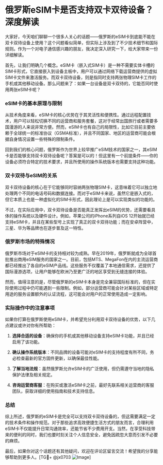 # 俄罗斯eSIM卡是否支持双卡双待设备？深度解读

大家好，今天咱们聊聊一个很多人关心的话题——俄罗斯的eSIM卡到底能不能在双卡双待设备上使用？这个问题看似简单，但实际上涉及到了不少技术细节和国际规则。作为一个对电子通信感兴趣的朋友，我决定深入研究一下，给大家带来一份详细解读。

首先，让我们明确几个概念。eSIM卡（嵌入式SIM卡）是一种不需要实体卡槽的SIM卡形式，它直接嵌入到设备主板中，用户可以通过网络下载运营商提供的虚拟SIM卡文件来激活服务。而双卡双待设备，则是指同时支持两张物理SIM卡工作的手机或其他移动设备。那么问题来了：如果一台设备是双卡双待的，它能否同时使用两张eSIM卡呢？

### eSIM卡的基本原理与限制

从技术角度来看，eSIM卡的核心优势在于其灵活性和便携性。通过远程配置技术，用户可以轻松切换不同的运营商和服务套餐，这对于经常出国旅行或者需要多国漫游的人来说非常方便。然而，eSIM卡也有自己的局限性，比如它目前主要依赖于全球统一的标准协议（GSMA标准），并且不同国家、地区的运营商可能会根据自身情况设置一些特殊的限制条件。

回到我们的核心问题，俄罗斯作为世界上较早推广eSIM技术的国家之一，其eSIM卡是否能够支持双卡双待设备呢？答案是可以的！但这里有一个前提条件——你的设备必须符合特定的技术要求，并且所使用的操作系统版本也需要支持这种功能。

### 双卡双待与eSIM的关系

双卡双待设备的核心在于它能够同时容纳两张物理SIM卡，这意味着它可以独立地处理两个不同的电话号码和数据连接。而对于eSIM卡来说，虽然它是嵌入式的，但它本质上也是一种虚拟化的SIM卡形式，因此理论上是可以实现类似的功能的。

不过，在实际应用中，双卡双待设备是否能真正发挥出eSIM的优势，还需要看具体的操作系统以及硬件设计。例如，苹果公司的iPhone系列自iOS 12开始就已经支持eSIM卡，并且在某些型号上实现了真正的双卡双待功能；而在安卓阵营中，三星、华为等品牌也在逐步普及这一特性。

### 俄罗斯市场的特殊情况

俄罗斯市场对于eSIM卡的支持相对较为成熟。早在2019年，俄罗斯就成为全球首批推出商用eSIM服务的国家之一。目前，包括MTS、MegaFon在内的主流运营商都已经推出了各自的eSIM产品线。这些服务不仅覆盖了本地通信需求，还提供了国际漫游选项，让用户能够在欧洲乃至更广泛的地区享受到无缝连接的体验。

然而，值得注意的是，尽管俄罗斯的eSIM卡本身是完全兼容国际标准的，但在实际使用过程中仍可能遇到一些限制。例如，部分运营商可能会针对某些区域或特定用途的服务设置额外的认证流程，这可能会对用户的正常使用造成一定影响。

### 实际操作中的注意事项

如果你打算在俄罗斯使用eSIM卡，并希望充分利用双卡双待设备的优势，以下几点建议或许对你有所帮助：

1. **选择合适的设备**：确保你的手机或其他移动设备支持eSIM卡功能，并且已经启用了该功能。
   
2. **确认操作系统版本**：不同品牌的设备可能对eSIM卡的支持程度有所不同，务必检查最新的官方固件更新，以确保最佳性能。

3. **了解当地法规**：虽然俄罗斯允许eSIM卡的广泛使用，但仍需遵守当地的隐私保护法律及相关规定。

4. **咨询运营商客服**：在购买或激活eSIM卡之前，最好先联系相关运营商的客服团队，获取详细的使用指南和技术支持信息。

### 总结

综上所述，俄罗斯的eSIM卡是完全可以支持双卡双待设备的，但这需要满足一定的技术条件和操作规范。对于那些追求高效便捷生活方式的朋友而言，合理利用eSIM卡不仅能提升日常沟通效率，还能节省不少费用开支。当然，在享受科技带来的便利的同时，我们也要时刻关注个人信息安全，避免因疏忽大意而引发不必要的麻烦。

最后，如果你对这个话题还有其他疑问，欢迎在评论区留言交流！希望我的分享能够帮助到更多人。[TG💪+ @jx0703 ![Image](https://github.com/user-attachments/assets/dbca1d08-cadb-493c-b0ec-ad6f7a83f270)]